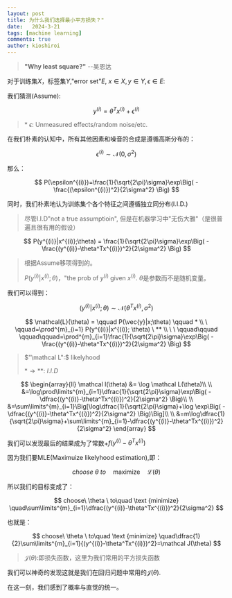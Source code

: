 ```yaml
---
layout: post
title: 为什么我们选择最小平方损失？"
date:   2024-3-21
tags: [machine learning]
comments: true
author: kioshiroi
---
```

>  **&quot;Why least square?&quot;**                 --吴恩达

对于训练集$X$，标签集$Y$,"error set"$E$, $x\in X, y\in Y, \epsilon \in E$:

我们猜测(Assume):

$$
y^{(i)}=\theta^Tx^{(i)}+\epsilon^{(i)}
$$

> \* $\epsilon$: Unmeasured effects/random noise/etc.

在我们朴素的认知中，所有其他因素和噪音的合成是遵循高斯分布的：

$$
\epsilon^{(i)}\sim \mathcal N(0,\sigma^2)
$$

那么：

$$
P(\epsilon^{(i)})=\frac{1}{\sqrt{2\pi}\sigma}\exp\Big( -\frac{(\epsilon^{(i)})^2}{2\sigma^2} \Big)
$$

同时，我们朴素地认为训练集个各个特征之间遵循独立同分布(I.I.D.)

> 尽管I.I.D"not a true assumptioin", 但是在机器学习中"无伤大雅"（是很普遍且很有用的假设）

$$
P(y^{(i)}|x^{(i)};\theta) = \frac{1}{\sqrt{2\pi}\sigma}\exp\Big( -\frac{(y^{(i)}-\theta^Tx^{(i)})^2}{2\sigma^2} \Big)
$$

> 根据Assume移项得到的。
>
> $P(y^{(i)}|x^{(i)};\theta)$，"the prob of $y^{(i)}$ given $x^{(i)}$. $\theta$是参数而不是随机变量。

我们可以得到：

$$
(y^{(i)}|x^{(i)};\theta)\sim \mathcal N(\theta^Tx^{(i)},\sigma^2)
$$

$$
\mathcal{L}(\theta) = \qquad P(\vec{y}|x;\theta) \qquad * \\ \ \qquad=\prod^{m}_{i=1} P(y^{(i)}|x^{(i)}; \theta) \ ** \\  \ \ \qquad\qquad \qquad\qquad=\prod^{m}_{i=1}\frac{1}{\sqrt{2\pi}\sigma}\exp\Big( -\frac{(y^{(i)}-\theta^Tx^{(i)})^2}{2\sigma^2} \Big)
$$

> $"\mathcal L":$ likelyhood
>
> $*\rightarrow **:$ $I.I.D$

$$
\begin{array}{ll}
\mathcal l(\theta) &= \log \mathcal L(\theta)\\
\\
&=\log\prod\limits^{m}_{i=1}\dfrac{1}{\sqrt{2\pi}\sigma}\exp\Big( -\dfrac{(y^{(i)}-\theta^Tx^{(i)})^2}{2\sigma^2} \Big)\\
\\
&=\sum\limits^{m}_{i=1}\Big[\log\dfrac{1}{\sqrt{2\pi}\sigma}+\log \exp\Big( -\dfrac{(y^{(i)}-\theta^Tx^{(i)})^2}{2\sigma^2} \Big)\Big]\\
\\
&=m\log\dfrac{1}{\sqrt{2\pi}\sigma}+\sum\limits^{m}_{i=1}-\dfrac{(y^{(i)}-\theta^Tx^{(i)})^2}{2\sigma^2} 
\end{array}
$$

我们可以发现最后的结果成为了常数+$f(y^{(i)}-\theta^Tx^{(i)})$

因为我们要MLE(Maximuize likelyhood estimation\),即：

$$
choose\ \theta \ to\quad \text {maximize} \quad\mathcal L(\theta)
$$

所以我们的目标变成了：

$$
choose\ \theta \ to\quad \text {minimize} \quad\sum\limits^{m}_{i=1}\dfrac{(y^{(i)}-\theta^Tx^{(i)})^2}{2\sigma^2}
$$

也就是：

$$
choose\ \theta \ to\quad \text {minimize} \quad\dfrac{1}{2}\sum\limits^{m}_{i=1}{(y^{(i)}-\theta^Tx^{(i)})^2}=\mathcal J(\theta)
$$

> $\mathcal J(\theta):$即损失函数，这里为我们常用的平方损失函数

我们可以神奇的发现这就是我们在回归问题中常用的$\mathcal J(\theta)$.

在这一刻，我们感到了概率与直觉的统一。

‍
